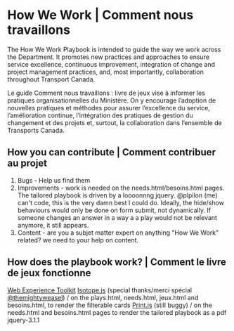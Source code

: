 
# How We Work | Comment nous travaillons
The How We Work Playbook is intended to guide the way we work across the Department. It promotes new practices and approaches to ensure service excellence, continuous improvement, integration of change and project management practices, and, most importantly, collaboration throughout Transport Canada.

Le guide Comment nous travaillons : livre de jeux vise à informer les pratiques organisationnelles du Ministère. On y encourage l’adoption de nouvelles pratiques et méthodes pour assurer l’excellence du service, l’amélioration continue, l’intégration des pratiques de gestion du changement et des projets et, surtout, la collaboration dans l’ensemble de Transports Canada. 

## How you can contribute | Comment contribuer au projet

 1. Bugs - Help us find them
 2. Improvements - work is needed on the needs.html/besoins.html pages. The tailored playbook is driven by a loooonnng jquery. @plpilon (me) can't code, this is the very damn best I could do. Ideally, the hide/show behaviours would only be done on form submit, not dynamically. If someone changes an answer in a way a a play would not be relevant anymore, it still appears.
 3. Content - are you a subjet matter expert on anything "How We Work" related? we need to your help on content.

## How does the playbook work? | Comment le livre de jeux fonctionne

[Web Experience Toolkit](https://wet-boew.github.io/wet-boew/index.html)
[Isotope.js](https://isotope.metafizzy.co/) (special thanks/merci spécial [@themightyweasel](https://twitter.com/themightyweasel?lang=en)) / on the plays.html, needs.html, jeux.html and besoins.html, to render the filterable cards 
[Print.js](https://www.google.com/url?sa=t&rct=j&q=&esrc=s&source=web&cd=1&cad=rja&uact=8&ved=2ahUKEwib0o6ThO7mAhUEheAKHfs3AAgQFjAAegQIAhAB&url=https://printjs.crabbly.com/&usg=AOvVaw3QSigJDjpftIfua3TKeqcu) (still buggy) / on the needs.html and besoins.html pages to render the tailored playbook as a pdf
jquery-3.1.1


